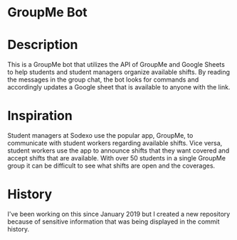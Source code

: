 # GroupMe Bot

# Description
This is a GroupMe bot that utilizes the API of GroupMe and Google Sheets to help students and student managers organize available shifts. By reading the messages in the group chat, the bot looks for commands and accordingly updates a Google sheet that is available to anyone with the link.

# Inspiration
Student managers at Sodexo use the popular app, GroupMe, to communicate with student workers regarding available shifts.
Vice versa, student workers use the app to announce shifts that they want covered and accept shifts that are available.
With over 50 students in a single GroupMe group it can be difficult to see what shifts are open and the coverages.

# History 
I've been working on this since January 2019 but I created a new repository because of sensitive information that was being displayed in the commit history.
